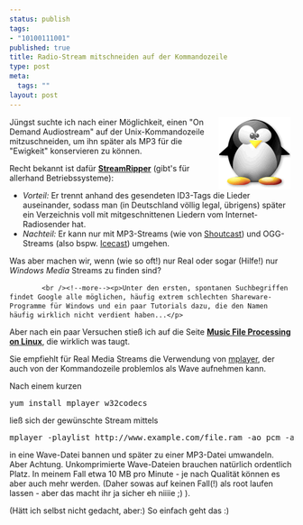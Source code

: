 ```yaml
--- 
status: publish
tags: 
- "10100111001"
published: true
title: Radio-Stream mitschneiden auf der Kommandozeile
type: post
meta: 
  tags: ""
layout: post
---
```

<p><img width="128" height="128" border="0" hspace="5" align="right" src="/media/wp/logos/tux.gif" alt=""  />Jüngst suchte ich nach einer Möglichkeit, einen &quot;On Demand Audiostream&quot; auf der Unix-Kommandozeile mitzuschneiden, um ihn später als MP3 für die &quot;Ewigkeit&quot; konservieren zu können.</p>

<p>Recht bekannt ist dafür <b><a target="_BLANK" href="http://streamripper.sourceforge.net/" title="http://streamripper.sourceforge.net/" onmouseover="window.status='http://streamripper.sourceforge.net/';return true;" onmouseout="window.status='';return true;">StreamRipper</a></b> (gibt's für allerhand Betriebssysteme):<br />
<ul>
    <li><i>Vorteil:</i> Er trennt anhand des gesendeten ID3-Tags die Lieder auseinander, sodass man (in Deutschland völlig legal, übrigens) später ein Verzeichnis voll mit mitgeschnittenen Liedern vom Internet-Radiosender hat.</li>
    <li><i>Nachteil:</i> Er kann nur mit MP3-Streams (wie von <a target="_BLANK" href="http://www.shoutcast.com/" title="http://www.shoutcast.com/" onmouseover="window.status='http://www.shoutcast.com/';return true;" onmouseout="window.status='';return true;">Shoutcast</a>) und OGG-Streams (also bspw. <a target="_BLANK" href="http://www.icecast.org/" title="http://www.icecast.org/" onmouseover="window.status='http://www.icecast.org/';return true;" onmouseout="window.status='';return true;">Icecast</a>) umgehen.</li>
</ul>
</p>

<p>Was aber machen wir, wenn (wie so oft!) nur Real oder sogar (Hilfe!) nur <i>Windows Media</i> Streams zu finden sind?</p>


            <br /><!--more--><p>Unter den ersten, spontanen Suchbegriffen findet Google alle möglichen, häufig extrem schlechten Shareware-Programme für Windows und ein paar Tutorials dazu, die den Namen häufig wirklich nicht verdient haben...</p>

<p>Aber nach ein paar Versuchen stieß ich auf die Seite <b><a target="_BLANK" href="http://stommel.tamu.edu/~baum/linux-music.html#realaudio" title="http://stommel.tamu.edu/~baum/linux-music.html#realaudio" onmouseover="window.status='http://stommel.tamu.edu/~baum/linux-music.html#realaudio';return true;" onmouseout="window.status='';return true;">Music File Processing on Linux</a></b>, die wirklich was taugt.</p>

<p>Sie empfiehlt für Real Media Streams die Verwendung von <a target="_BLANK" href="http://www.mplayerhq.hu/" title="http://www.mplayerhq.hu/" onmouseover="window.status='http://www.mplayerhq.hu/';return true;" onmouseout="window.status='';return true;">mplayer</a>, der auch von der Kommandozeile problemlos als Wave aufnehmen kann.</p>

<p>Nach einem kurzen<pre>yum install mplayer w32codecs</pre>ließ sich der gewünschte Stream mittels <pre>mplayer -playlist http://www.example.com/file.ram -ao pcm -aofile file.wav -vc dummy -vo null</pre> in eine Wave-Datei bannen und später zu einer MP3-Datei umwandeln.<br />
Aber Achtung. Unkomprimierte Wave-Dateien brauchen natürlich ordentlich Platz. In meinem Fall etwa 10&#160;MB pro Minute - je nach Qualität können es aber auch mehr werden. (Daher sowas auf keinen Fall(!) als root laufen lassen - aber das macht ihr ja sicher eh niiiie ;) ).</p>

<p>(Hätt ich selbst nicht gedacht, aber:) So einfach geht das :)</p>
